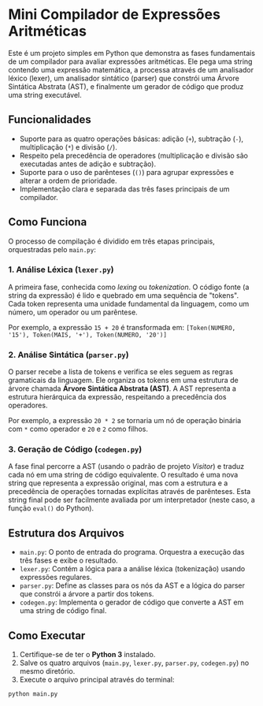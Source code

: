 # Mini Compilador de Expressões Aritméticas

Este é um projeto simples em Python que demonstra as fases fundamentais de um compilador para avaliar expressões aritméticas. Ele pega uma string contendo uma expressão matemática, a processa através de um analisador léxico (lexer), um analisador sintático (parser) que constrói uma Árvore Sintática Abstrata (AST), e finalmente um gerador de código que produz uma string executável.

## Funcionalidades

-   Suporte para as quatro operações básicas: adição (`+`), subtração (`-`), multiplicação (`*`) e divisão (`/`).
-   Respeito pela precedência de operadores (multiplicação e divisão são executadas antes de adição e subtração).
-   Suporte para o uso de parênteses (`()`) para agrupar expressões e alterar a ordem de prioridade.
-   Implementação clara e separada das três fases principais de um compilador.

## Como Funciona

O processo de compilação é dividido em três etapas principais, orquestradas pelo `main.py`:

### 1. Análise Léxica (`lexer.py`)

A primeira fase, conhecida como *lexing* ou *tokenization*. O código fonte (a string da expressão) é lido e quebrado em uma sequência de "tokens". Cada token representa uma unidade fundamental da linguagem, como um número, um operador ou um parêntese.

Por exemplo, a expressão `15 + 20` é transformada em:
`[Token(NUMERO, '15'), Token(MAIS, '+'), Token(NUMERO, '20')]`

### 2. Análise Sintática (`parser.py`)

O parser recebe a lista de tokens e verifica se eles seguem as regras gramaticais da linguagem. Ele organiza os tokens em uma estrutura de árvore chamada **Árvore Sintática Abstrata (AST)**. A AST representa a estrutura hierárquica da expressão, respeitando a precedência dos operadores.

Por exemplo, a expressão `20 * 2` se tornaria um nó de operação binária com `*` como operador e `20` e `2` como filhos.

### 3. Geração de Código (`codegen.py`)

A fase final percorre a AST (usando o padrão de projeto *Visitor*) e traduz cada nó em uma string de código equivalente. O resultado é uma nova string que representa a expressão original, mas com a estrutura e a precedência de operações tornadas explícitas através de parênteses. Esta string final pode ser facilmente avaliada por um interpretador (neste caso, a função `eval()` do Python).

## Estrutura dos Arquivos

-   `main.py`: O ponto de entrada do programa. Orquestra a execução das três fases e exibe o resultado.
-   `lexer.py`: Contém a lógica para a análise léxica (tokenização) usando expressões regulares.
-   `parser.py`: Define as classes para os nós da AST e a lógica do parser que constrói a árvore a partir dos tokens.
-   `codegen.py`: Implementa o gerador de código que converte a AST em uma string de código final.

## Como Executar

1.  Certifique-se de ter o **Python 3** instalado.
2.  Salve os quatro arquivos (`main.py`, `lexer.py`, `parser.py`, `codegen.py`) no mesmo diretório.
3.  Execute o arquivo principal através do terminal:

```bash
python main.py
